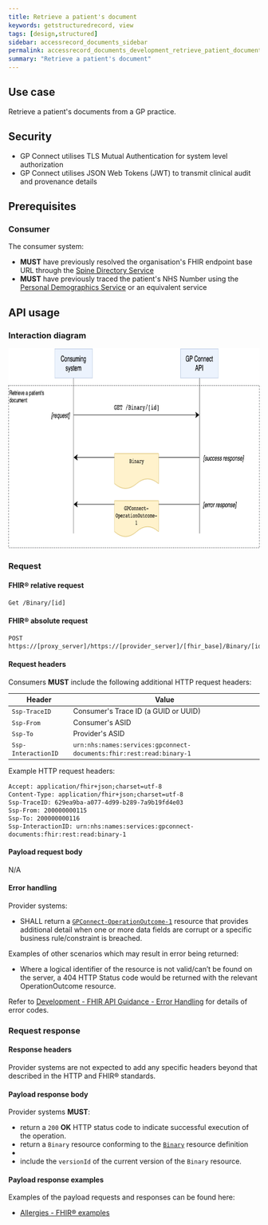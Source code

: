 ```yaml
---
title: Retrieve a patient's document
keywords: getstructuredrecord, view
tags: [design,structured]
sidebar: accessrecord_documents_sidebar
permalink: accessrecord_documents_development_retrieve_patient_documents.html
summary: "Retrieve a patient's document"
---
```


## Use case ##

Retrieve a patient's documents from a GP practice.

## Security ##

- GP Connect utilises TLS Mutual Authentication for system level authorization
- GP Connect utilises JSON Web Tokens (JWT) to transmit clinical audit and provenance details

## Prerequisites ##

### Consumer ###

The consumer system:

- **MUST** have previously resolved the organisation's FHIR endpoint base URL through the [Spine Directory Service](https://nhsconnect.github.io/gpconnect/integration_spine_directory_service.html)
- **MUST** have previously traced the patient's NHS Number using the [Personal Demographics Service](https://nhsconnect.github.io/gpconnect/integration_personal_demographic_service.html) or an equivalent service

## API usage ##

### Interaction diagram ###

<img style="height: 400px;" alt="Get patient's document interaction diagram" src="images/access_structured/get-patient-document-interaction-diagram.png"/>

### Request ###

#### FHIR&reg; relative request ####

```http
Get /Binary/[id]
```

#### FHIR&reg; absolute request ####

```http
POST https://[proxy_server]/https://[provider_server]/[fhir_base]/Binary/[id]
```

#### Request headers ####

Consumers **MUST** include the following additional HTTP request headers:

| Header               | Value |
|----------------------|-------|
| `Ssp-TraceID`        | Consumer's Trace ID (a GUID or UUID) |
| `Ssp-From`           | Consumer's ASID |
| `Ssp-To`             | Provider's ASID |
| `Ssp-InteractionID`  | `urn:nhs:names:services:gpconnect-documents:fhir:rest:read:binary-1`|

Example HTTP request headers:

```http
Accept: application/fhir+json;charset=utf-8
Content-Type: application/fhir+json;charset=utf-8
Ssp-TraceID: 629ea9ba-a077-4d99-b289-7a9b19fd4e03
Ssp-From: 200000000115
Ssp-To: 200000000116
Ssp-InteractionID: urn:nhs:names:services:gpconnect-documents:fhir:rest:read:binary-1
```

#### Payload request body ####
N/A

#### Error handling ####

Provider systems:

- SHALL return a [`GPConnect-OperationOutcome-1`](https://fhir.nhs.uk/STU3/StructureDefinition/GPConnect-OperationOutcome-1) resource that provides additional detail when one or more data fields are corrupt or a specific business rule/constraint is breached.

Examples of other scenarios which may result in error being returned:

- Where a logical identifier of the resource is not valid/can’t be found on the server, a 404 HTTP Status code would be returned with the relevant OperationOutcome resource.

Refer to [Development - FHIR API Guidance - Error Handling](development_fhir_error_handling_guidance.html) for details of error codes.

### Request response ###

#### Response headers ####
Provider systems are not expected to add any specific headers beyond that described in the HTTP and FHIR® standards.

#### Payload response body ####

Provider systems **MUST**:

- return a `200` **OK** HTTP status code to indicate successful execution of the operation.
- return a `Binary` resource conforming to the [`Binary`](https://www.hl7.org/fhir/STU3/binary.html) resource definition
-
- include the `versionId` of the current version of the `Binary` resource.

#### Payload response examples ####

Examples of the payload requests and responses can be found here:

- [Allergies - FHIR&reg; examples](accessrecord_structured_development_fhir_examples_allergies.html)
